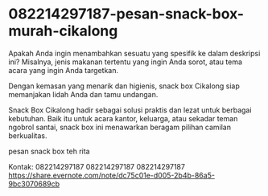 # 082214297187-pesan-snack-box-murah-cikalong
Apakah Anda ingin menambahkan sesuatu yang spesifik ke dalam deskripsi ini? Misalnya, jenis makanan tertentu yang ingin Anda sorot, atau tema acara yang ingin Anda targetkan.


Dengan kemasan yang menarik dan higienis, snack box Cikalong siap memanjakan lidah Anda dan tamu undangan.

Snack Box Cikalong hadir sebagai solusi praktis dan lezat untuk berbagai kebutuhan. Baik itu untuk acara kantor,  keluarga, atau sekadar teman ngobrol santai, snack box ini menawarkan beragam pilihan camilan berkualitas. 

pesan snack box teh rita

Kontak:
082214297187
082214297187
082214297187
https://share.evernote.com/note/dc75c01e-d005-2b4b-86a5-9bc3070689cb
